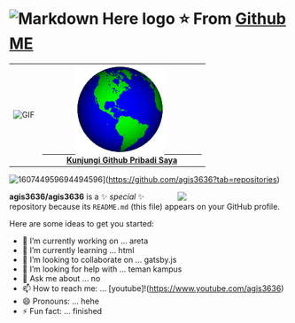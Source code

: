 # ![Markdown Here logo](https://raw.github.com/adam-p/markdown-here/master/src/common/images/icon48.png) ⭐️ From [Github ME](https://github.com/agis3636)
<table width="100%"  border="0" cellpadding="0" cellspacing="0">
  <tr>
    <td align="center">
      <img align="right" alt="GIF" src="https://media.giphy.com/media/836HiJc7pgzy8iNXCn/giphy.gif" />
    </td>
    <td align="center">
      <a href="https://benyou.me">
        <span>&nbsp;&nbsp;&nbsp;&nbsp;&nbsp;&nbsp;&nbsp;</span>
        <span>&nbsp;&nbsp;&nbsp;&nbsp;&nbsp;&nbsp;&nbsp;</span>
        <img src="https://github.com/benyou1969/benyou1969/blob/master/globe.gif?raw=true" />
        <span>&nbsp;&nbsp;&nbsp;&nbsp;&nbsp;&nbsp;&nbsp;&nbsp;</span>
        <span>&nbsp;&nbsp;&nbsp;&nbsp;&nbsp;&nbsp;&nbsp;&nbsp;</span>
        <br>
        <strong>Kunjungi Github Pribadi Saya</strong>
    </td>
  </tr>
</table>

![160744959694494596](https://user-images.githubusercontent.com/73004306/128688771-fa97fb54-049c-4b54-a11a-19430a279346.jpg)](https://github.com/agis3636?tab=repositories)

<a href="https://www.facebook.com/agis3636">
  <img align="right" src="https://user-images.githubusercontent.com/62259121/128676375-afcaf9cf-ddcf-430d-aa31-415ac45001f9.jpg" width=200 />
</a>

**agis3636/agis3636** is a ✨ _special_ ✨ repository because its `README.md` (this file) appears on your GitHub profile.

Here are some ideas to get you started:

- 🔭 I’m currently working on ...       areta
- 🌱 I’m currently learning ...         html
- 👯 I’m looking to collaborate on ...  gatsby.js
- 🤔 I’m looking for help with ...      teman kampus
- 💬 Ask me about ...                   no
- 📫 How to reach me: ...               [youtube]!(https://www.youtube.com/agis3636)
- 😄 Pronouns: ...                      hehe
- ⚡ Fun fact: ...                      finished
